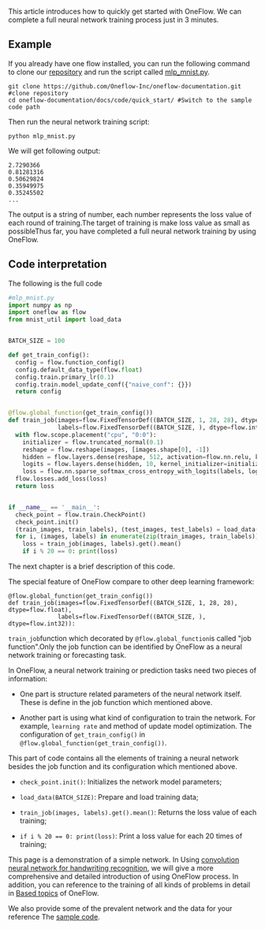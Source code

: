This article introduces how to quickly get started with OneFlow. We can complete a full neural network training process just in 3 minutes.

## Example
If you already have one flow installed, you can run the following command to clone our [repository](https://github.com/Oneflow-Inc/oneflow-documentation.git) and run the script called [mlp_mnist.py](https://github.com/Oneflow-Inc/oneflow-documentation/blob/master/docs/code/quick_start/mlp_mnist.py).

```shell
git clone https://github.com/Oneflow-Inc/oneflow-documentation.git #clone repository
cd oneflow-documentation/docs/code/quick_start/ #Switch to the sample code path
```

Then run the neural network training script:
```shell
python mlp_mnist.py
```

We will get following output:
```
2.7290366
0.81281316
0.50629824
0.35949975
0.35245502
...
```

The output is a string of number, each number represents the loss value of each round of training.The target of training is make loss value as small as possibleThus far, you have completed a full neural network training by using OneFlow.

## Code interpretation
The following is the full code
```python
#mlp_mnist.py
import numpy as np
import oneflow as flow
from mnist_util import load_data


BATCH_SIZE = 100

def get_train_config():
  config = flow.function_config()
  config.default_data_type(flow.float)
  config.train.primary_lr(0.1)
  config.train.model_update_conf({"naive_conf": {}})
  return config


@flow.global_function(get_train_config())
def train_job(images=flow.FixedTensorDef((BATCH_SIZE, 1, 28, 28), dtype=flow.float),
              labels=flow.FixedTensorDef((BATCH_SIZE, ), dtype=flow.int32)):
  with flow.scope.placement("cpu", "0:0"):
    initializer = flow.truncated_normal(0.1)
    reshape = flow.reshape(images, [images.shape[0], -1])
    hidden = flow.layers.dense(reshape, 512, activation=flow.nn.relu, kernel_initializer=initializer)
    logits = flow.layers.dense(hidden, 10, kernel_initializer=initializer)
    loss = flow.nn.sparse_softmax_cross_entropy_with_logits(labels, logits)
  flow.losses.add_loss(loss)
  return loss


if __name__ == '__main__':
  check_point = flow.train.CheckPoint()
  check_point.init()
  (train_images, train_labels), (test_images, test_labels) = load_data(BATCH_SIZE)
  for i, (images, labels) in enumerate(zip(train_images, train_labels)):
    loss = train_job(images, labels).get().mean()
    if i % 20 == 0: print(loss)
```

The next chapter is a brief description of this code.

The special feature of OneFlow compare to other deep learning framework:
```
@flow.global_function(get_train_config())
def train_job(images=flow.FixedTensorDef((BATCH_SIZE, 1, 28, 28), dtype=flow.float),
              labels=flow.FixedTensorDef((BATCH_SIZE, ), dtype=flow.int32)):
```
`train_job`function which decorated by `@flow.global_function`is called "job function".Only the job function can be identified by OneFlow as a neural network training or forecasting task.

In OneFlow, a neural network training or prediction tasks need two pieces of information:

* One part is structure related parameters of the neural network itself. These is define in the job function which mentioned above.

* Another part is using what kind of configuration to train the network. For example, `learning rate` and method of update model optimization. The configuration of `get_train_config()` in `@flow.global_function(get_train_config())`.

This part of code contains all the elements of training a neural network besides the job function and its configuration which mentioned above.

- `check_point.init()`: Initializes the network model parameters;

- `load_data(BATCH_SIZE)`: Prepare and load training data;

- `train_job(images, labels).get().mean()`: Returns the loss value of each training;

- `if i % 20 == 0: print(loss)`: Print a loss value for each 20 times of training;




This page is a demonstration of a simple network. In Using [convolution neural network for handwriting recognition](lenet_mnist.md), we will give a more comprehensive and detailed introduction of using OneFlow process. In addition, you can reference to the training of all kinds of problems in detail in [Based topics](../basics_topics/data_input.md) of OneFlow.


We also provide some of the prevalent network and the data for your reference The [sample code](https://github.com/Oneflow-Inc/OneFlow-Benchmark).




